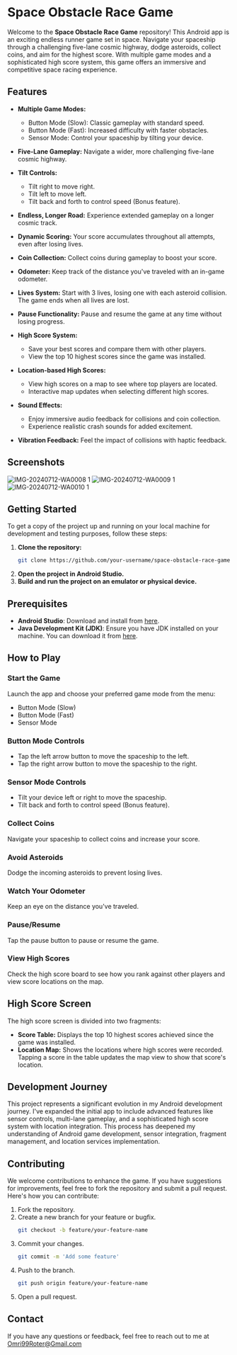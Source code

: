 # Space Obstacle Race Game

Welcome to the **Space Obstacle Race Game** repository! This Android app is an exciting endless runner game set in space. Navigate your spaceship through a challenging five-lane cosmic highway, dodge asteroids, collect coins, and aim for the highest score. With multiple game modes and a sophisticated high score system, this game offers an immersive and competitive space racing experience.

## Features

- **Multiple Game Modes:** 
  - Button Mode (Slow): Classic gameplay with standard speed.
  - Button Mode (Fast): Increased difficulty with faster obstacles.
  - Sensor Mode: Control your spaceship by tilting your device.

- **Five-Lane Gameplay:** Navigate a wider, more challenging five-lane cosmic highway.

- **Tilt Controls:** 
  - Tilt right to move right.
  - Tilt left to move left.
  - Tilt back and forth to control speed (Bonus feature).

- **Endless, Longer Road:** Experience extended gameplay on a longer cosmic track.

- **Dynamic Scoring:** Your score accumulates throughout all attempts, even after losing lives.

- **Coin Collection:** Collect coins during gameplay to boost your score.

- **Odometer:** Keep track of the distance you've traveled with an in-game odometer.

- **Lives System:** Start with 3 lives, losing one with each asteroid collision. The game ends when all lives are lost.

- **Pause Functionality:** Pause and resume the game at any time without losing progress.

- **High Score System:** 
  - Save your best scores and compare them with other players.
  - View the top 10 highest scores since the game was installed.

- **Location-based High Scores:** 
  - View high scores on a map to see where top players are located.
  - Interactive map updates when selecting different high scores.

- **Sound Effects:** 
  - Enjoy immersive audio feedback for collisions and coin collection.
  - Experience realistic crash sounds for added excitement.

- **Vibration Feedback:** Feel the impact of collisions with haptic feedback.

## Screenshots

![IMG-20240712-WA0008 1](https://github.com/user-attachments/assets/6a3c4519-9816-42b1-a60e-0307e9817d50)
![IMG-20240712-WA0009 1](https://github.com/user-attachments/assets/5406b44f-cb7b-42b2-ac43-877b552455b0)
![IMG-20240712-WA0010 1](https://github.com/user-attachments/assets/5602b5f1-7989-48e4-a2c2-d50e39fbb84a)



## Getting Started

To get a copy of the project up and running on your local machine for development and testing purposes, follow these steps:

1. **Clone the repository:**
   ```bash
   git clone https://github.com/your-username/space-obstacle-race-game.git
   ```
2. **Open the project in Android Studio.**
3. **Build and run the project on an emulator or physical device.**

## Prerequisites

- **Android Studio**: Download and install from [here](https://developer.android.com/studio).
- **Java Development Kit (JDK)**: Ensure you have JDK installed on your machine. You can download it from [here](https://www.oracle.com/java/technologies/javase-jdk11-downloads.html).

## How to Play

### Start the Game
Launch the app and choose your preferred game mode from the menu:
- Button Mode (Slow)
- Button Mode (Fast)
- Sensor Mode

### Button Mode Controls
- Tap the left arrow button to move the spaceship to the left.
- Tap the right arrow button to move the spaceship to the right.

### Sensor Mode Controls
- Tilt your device left or right to move the spaceship.
- Tilt back and forth to control speed (Bonus feature).

### Collect Coins
Navigate your spaceship to collect coins and increase your score.

### Avoid Asteroids
Dodge the incoming asteroids to prevent losing lives.

### Watch Your Odometer
Keep an eye on the distance you've traveled.

### Pause/Resume
Tap the pause button to pause or resume the game.

### View High Scores
Check the high score board to see how you rank against other players and view score locations on the map.

## High Score Screen
The high score screen is divided into two fragments:
- **Score Table:** Displays the top 10 highest scores achieved since the game was installed.
- **Location Map:** Shows the locations where high scores were recorded. Tapping a score in the table updates the map view to show that score's location.

## Development Journey

This project represents a significant evolution in my Android development journey. I've expanded the initial app to include advanced features like sensor controls, multi-lane gameplay, and a sophisticated high score system with location integration. This process has deepened my understanding of Android game development, sensor integration, fragment management, and location services implementation.

## Contributing

We welcome contributions to enhance the game. If you have suggestions for improvements, feel free to fork the repository and submit a pull request. Here's how you can contribute:

1. Fork the repository.
2. Create a new branch for your feature or bugfix.
   ```bash
   git checkout -b feature/your-feature-name
   ```
3. Commit your changes.
   ```bash
   git commit -m 'Add some feature'
   ```
4. Push to the branch.
   ```bash
   git push origin feature/your-feature-name
   ```
5. Open a pull request.

## Contact

If you have any questions or feedback, feel free to reach out to me at Omri99Roter@Gmail.com
